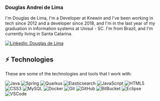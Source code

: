 ### Douglas Andrei de Lima

I'm Douglas de Lima, I'm a Developer at Knewin and I've been working in tech since 2012 and a developer since 2018, and I'm in the last year of my graduation in information systems at Unisul - SC. I'm from Brazil, and I'm currently living in Santa Catarina.

[![Linkedin: Douglas de Lima](https://img.shields.io/badge/-Linkedin-blue?style=flat-square&logo=Linkedin&logoColor=white&link=https://www.linkedin.com/in/douglasandreilima/)](https://www.linkedin.com/in/douglasandreilima/)

## ⚡ Technologies

These are some of the technologies and tools that I work with:

![Java](https://img.shields.io/badge/-Java-007396?style=flat-square&logo=java)
![Spring](https://img.shields.io/badge/-Spring-6DB33F?style=flat-square&logo=spring&logoColor=white)
![Quarkus](https://img.shields.io/badge/Quarkus-black?style=flat-square&logo=quarkus)
![Elasticsearch](https://img.shields.io/badge/Elasticsearch-gray?style=flat-square&logo=Elasticsearch)
![JavaScript](https://img.shields.io/badge/-JavaScript-black?style=flat-square&logo=javascript)
![HTML5](https://img.shields.io/badge/-HTML5-E34F26?style=flat-square&logo=html5&logoColor=white)
![CSS3](https://img.shields.io/badge/-CSS3-1572B6?style=flat-square&logo=css3)
![MySQL](https://img.shields.io/badge/-MySQL-4479A1?style=flat-square&logo=mysql&logoColor=white)
![Docker](https://img.shields.io/badge/-Docker-2496ED?style=flat-square&logo=docker&logoColor=white)
![Git](https://img.shields.io/badge/-Git-black?style=flat-square&logo=git)
![GitHub](https://img.shields.io/badge/-GitHub-181717?style=flat-square&logo=github)
![BitBucket](https://img.shields.io/badge/-BitBucket-darkblue?style=flat-square&logo=bitbucket)
![Eclipse](https://img.shields.io/badge/-Eclipse-2C2255?style=flat-square&logo=eclipse&logoColor=white)
![VSCode](https://img.shields.io/badge/-VSCode-007ACC?style=flat-square&logo=visual-studio-code&logoColor=white)
